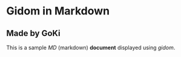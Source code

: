 # Gidom in Markdown

## Made by GoKi

This is a sample _MD_ (markdown) **document** displayed using *gidom*.